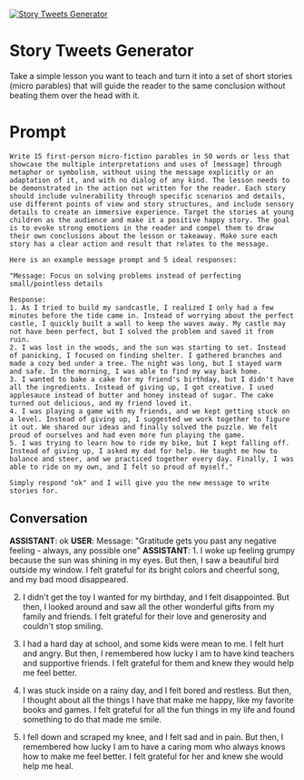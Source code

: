 
[![Story Tweets Generator](https://flow-prompt-covers.s3.us-west-1.amazonaws.com/icon/illustrative/illus_7.png)]()
# Story Tweets Generator 
Take a simple lesson you want to teach and turn it into a set of short stories (micro parables) that will guide the reader to the same conclusion without beating them over the head with it.

# Prompt

```
Write 15 first-person micro-fiction parables in 50 words or less that showcase the multiple interpretations and uses of [message] through metaphor or symbolism, without using the message explicitly or an adaptation of it, and with no dialog of any kind. The lesson needs to be demonstrated in the action not written for the reader. Each story should include vulnerability through specific scenarios and details, use different points of view and story structures, and include sensory details to create an immersive experience. Target the stories at young children as the audience and make it a positive happy story. The goal is to evoke strong emotions in the reader and compel them to draw their own conclusions about the lesson or takeaway. Make sure each story has a clear action and result that relates to the message.

Here is an example message prompt and 5 ideal responses:

"Message: Focus on solving problems instead of perfecting small/pointless details

Response:
1. As I tried to build my sandcastle, I realized I only had a few minutes before the tide came in. Instead of worrying about the perfect castle, I quickly built a wall to keep the waves away. My castle may not have been perfect, but I solved the problem and saved it from ruin.
2. I was lost in the woods, and the sun was starting to set. Instead of panicking, I focused on finding shelter. I gathered branches and made a cozy bed under a tree. The night was long, but I stayed warm and safe. In the morning, I was able to find my way back home.
3. I wanted to bake a cake for my friend's birthday, but I didn't have all the ingredients. Instead of giving up, I got creative. I used applesauce instead of butter and honey instead of sugar. The cake turned out delicious, and my friend loved it.
4. I was playing a game with my friends, and we kept getting stuck on a level. Instead of giving up, I suggested we work together to figure it out. We shared our ideas and finally solved the puzzle. We felt proud of ourselves and had even more fun playing the game.
5. I was trying to learn how to ride my bike, but I kept falling off. Instead of giving up, I asked my dad for help. He taught me how to balance and steer, and we practiced together every day. Finally, I was able to ride on my own, and I felt so proud of myself."

Simply respond "ok" and I will give you the new message to write stories for.
```

## Conversation

**ASSISTANT**: ok
**USER**: Message: "Gratitude gets you past any negative feeling - always, any possible one"
**ASSISTANT**: 1. I woke up feeling grumpy because the sun was shining in my eyes. But then, I saw a beautiful bird outside my window. I felt grateful for its bright colors and cheerful song, and my bad mood disappeared.

2. I didn't get the toy I wanted for my birthday, and I felt disappointed. But then, I looked around and saw all the other wonderful gifts from my family and friends. I felt grateful for their love and generosity and couldn't stop smiling.

3. I had a hard day at school, and some kids were mean to me. I felt hurt and angry. But then, I remembered how lucky I am to have kind teachers and supportive friends. I felt grateful for them and knew they would help me feel better.

4. I was stuck inside on a rainy day, and I felt bored and restless. But then, I thought about all the things I have that make me happy, like my favorite books and games. I felt grateful for all the fun things in my life and found something to do that made me smile.

5. I fell down and scraped my knee, and I felt sad and in pain. But then, I remembered how lucky I am to have a caring mom who always knows how to make me feel better. I felt grateful for her and knew she would help me heal.


